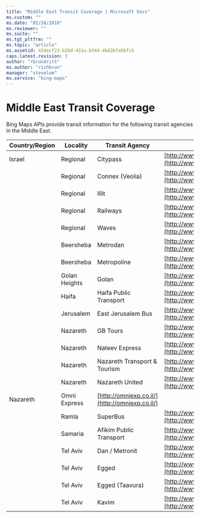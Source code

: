 ```yaml
---
title: "Middle East Transit Coverage | Microsoft Docs"
ms.custom: ""
ms.date: "02/28/2018"
ms.reviewer: ""
ms.suite: ""
ms.tgt_pltfrm: ""
ms.topic: "article"
ms.assetid: 43decf23-b26d-431a-b344-4bd2b7a5bfcb
caps.latest.revision: 3
author: "rbrundritt"
ms.author: "richbrun"
manager: "stevelom"
ms.service: "bing-maps"
---
```

# Middle East Transit Coverage
Bing Maps APIs provide transit information for the following transit agencies in the Middle East.  
  
|Country/Region|Locality|Transit Agency|Agency Website|  
|---------------------|--------------|--------------------|--------------------|  
|Israel|Regional|Citypass|[http://www.citypass.co.il/](http://www.citypass.co.il/)|  
||Regional|Connex (Veolia)|[http://www.connex.co.il/](http://www.connex.co.il/)|  
||Regional|Illit|[http://www.illit-t.co.il/home/](http://www.illit-t.co.il/home/)|  
||Regional|Railways|[http://www.rail.co.il/](http://www.rail.co.il/)|  
||Regional|Waves|[http://www.nrkis-gl.co.il/](http://www.nrkis-gl.co.il/)|  
||Beersheba|Metrodan|[http://www.metrodan.com/](http://www.metrodan.com/)|  
||Beersheba|Metropoline|[http://www.metropoline.com/](http://www.metropoline.com/)|  
||Golan Heights|Golan|[http://www.golan.org.il/387/](http://www.golan.org.il/387/)|  
||Haifa|Haifa Public Transport|[http://www.haifahaifa.co.il/archives/5622](http://www.haifahaifa.co.il/archives/5622)|  
||Jerusalem|East Jerusalem Bus|[http://www.rakevetkala-jerusalem.org.il/](http://www.rakevetkala-jerusalem.org.il/)|  
||Nazareth|GB Tours|[http://www.gb-tours.com/](http://www.gb-tours.com/)|  
||Nazareth|Nateev Express|[http://www.nateevexpress.com/](http://www.nateevexpress.com/)|  
||Nazareth|Nazareth Transport & Tourism|[http://www.ntt-buses.com/](http://www.ntt-buses.com/)|  
||Nazareth|Nazareth United|[http://www.nazareth-unbs.com/](http://www.nazareth-unbs.com/)|  
|Nazareth|Omni Express|[http://omniexp.co.il/](http://omniexp.co.il/)|  
||Ramla|SuperBus|[http://www.superbus.co.il/](http://www.superbus.co.il/)|  
||Samaria|Afikim Public Transport|[http://www.afikim-t.co.il/](http://www.afikim-t.co.il/)|  
||Tel Aviv|Dan / Metronit|[http://www.dan.co.il](http://www.dan.co.il)|  
||Tel Aviv|Egged|[http://www.egged.co.il/](http://www.egged.co.il/)|  
||Tel Aviv|Egged (Taavura)|[http://www.egged-taavura.co.il/](http://www.egged-taavura.co.il/)|  
||Tel Aviv|Kavim|[http://www.kavim-t.co.il/](http://www.kavim-t.co.il/)|